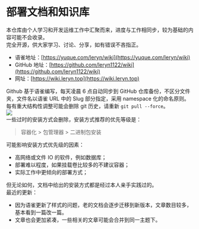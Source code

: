 
# 部署文档和知识库
本仓库由个人学习和开发运维工作中汇聚而来，进度与工作相同步，较为基础的内容可能不会收录。<br />完全开源，供大家学习、讨论、分享，如有错误不吝指正。

- 语雀地址：[https://yuque.com/leryn/wiki](https://yuque.com/leryn/wiki)
- GitHub 地址：[https://github.com/leryn1122/wiki](https://github.com/leryn1122/wiki)
- 网址：[https://wiki.leryn.top](https://wiki.leryn.top)

Github 基于语雀编写，每天凌晨 6 点自动同步到 GitHub 仓库备份，不区分文件夹，文件名以语雀 URL 中的 Slug 部分指定，采用 namespace 化的命名原则。每有重大结构性调整可能会删除 git 历史，请重新 `git pull --force`。<br />![](./../assets/1709960553721-7b1ef885-07ad-4121-9294-c3a5a50928af.png)<br />一些过时的安装方式会删除，安装方式推荐的优先等级是：
> 容器化 > 包管理器 >  二进制包安装

可能影响安装方式优先级的因素：

- 高网络或文件 IO 的软件，例如数据库；
- 部署难以程度，如果挂载卷比较多的不建议容器；
- 实际工作中更倾向的部署方式；

但无论如何，文档中给出的安装方式都是经过本人亲手实践过的。<br />最近的更新：

- 因为语雀更新了样式的问题，老的文档会逐步迁移到新版本，文章数目较多，基本看到一篇改一篇。
- 文章也会更加紧凑，一些相关的文章可能会合并到同一主题下。
